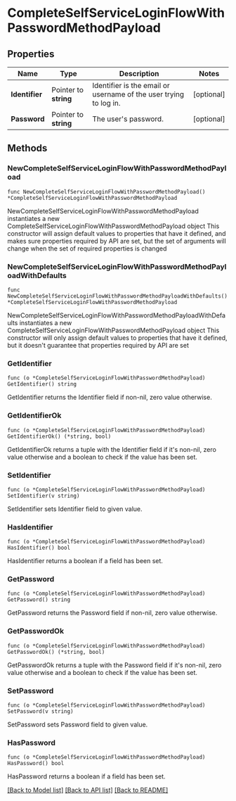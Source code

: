 # CompleteSelfServiceLoginFlowWithPasswordMethodPayload

## Properties

Name | Type | Description | Notes
------------ | ------------- | ------------- | -------------
**Identifier** | Pointer to **string** | Identifier is the email or username of the user trying to log in. | [optional] 
**Password** | Pointer to **string** | The user&#39;s password. | [optional] 

## Methods

### NewCompleteSelfServiceLoginFlowWithPasswordMethodPayload

`func NewCompleteSelfServiceLoginFlowWithPasswordMethodPayload() *CompleteSelfServiceLoginFlowWithPasswordMethodPayload`

NewCompleteSelfServiceLoginFlowWithPasswordMethodPayload instantiates a new CompleteSelfServiceLoginFlowWithPasswordMethodPayload object
This constructor will assign default values to properties that have it defined,
and makes sure properties required by API are set, but the set of arguments
will change when the set of required properties is changed

### NewCompleteSelfServiceLoginFlowWithPasswordMethodPayloadWithDefaults

`func NewCompleteSelfServiceLoginFlowWithPasswordMethodPayloadWithDefaults() *CompleteSelfServiceLoginFlowWithPasswordMethodPayload`

NewCompleteSelfServiceLoginFlowWithPasswordMethodPayloadWithDefaults instantiates a new CompleteSelfServiceLoginFlowWithPasswordMethodPayload object
This constructor will only assign default values to properties that have it defined,
but it doesn't guarantee that properties required by API are set

### GetIdentifier

`func (o *CompleteSelfServiceLoginFlowWithPasswordMethodPayload) GetIdentifier() string`

GetIdentifier returns the Identifier field if non-nil, zero value otherwise.

### GetIdentifierOk

`func (o *CompleteSelfServiceLoginFlowWithPasswordMethodPayload) GetIdentifierOk() (*string, bool)`

GetIdentifierOk returns a tuple with the Identifier field if it's non-nil, zero value otherwise
and a boolean to check if the value has been set.

### SetIdentifier

`func (o *CompleteSelfServiceLoginFlowWithPasswordMethodPayload) SetIdentifier(v string)`

SetIdentifier sets Identifier field to given value.

### HasIdentifier

`func (o *CompleteSelfServiceLoginFlowWithPasswordMethodPayload) HasIdentifier() bool`

HasIdentifier returns a boolean if a field has been set.

### GetPassword

`func (o *CompleteSelfServiceLoginFlowWithPasswordMethodPayload) GetPassword() string`

GetPassword returns the Password field if non-nil, zero value otherwise.

### GetPasswordOk

`func (o *CompleteSelfServiceLoginFlowWithPasswordMethodPayload) GetPasswordOk() (*string, bool)`

GetPasswordOk returns a tuple with the Password field if it's non-nil, zero value otherwise
and a boolean to check if the value has been set.

### SetPassword

`func (o *CompleteSelfServiceLoginFlowWithPasswordMethodPayload) SetPassword(v string)`

SetPassword sets Password field to given value.

### HasPassword

`func (o *CompleteSelfServiceLoginFlowWithPasswordMethodPayload) HasPassword() bool`

HasPassword returns a boolean if a field has been set.


[[Back to Model list]](../README.md#documentation-for-models) [[Back to API list]](../README.md#documentation-for-api-endpoints) [[Back to README]](../README.md)


